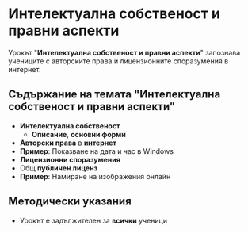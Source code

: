 # Интелектуална собственост и правни аспекти

Урокът "**Интелектуална собственост и правни аспекти**" запознава учениците с авторските права и лицензионните споразумения в интернет.

## Съдържание на темата "Интелектуална собственост и правни аспекти"
  - **Интелектуална собственост**
    - **Описание**, **основни форми**
  - **Авторски права** в **интернет**
  - **Пример**: Показване на дата и час в Windows
  - **Лицензионни споразумения**
  - Общ **публичен лиценз**
  - **Пример**: Намиране на изображения онлайн

## Методически указания
  - Урокът е задължителен за **всички** ученици
